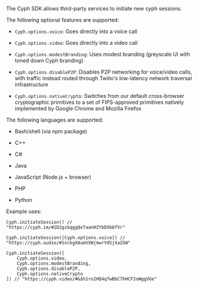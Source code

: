 The Cyph SDK allows third-party services to initiate new cyph sessions.

The following optional features are supported:

* `Cyph.options.voice`: Goes directly into a voice call

* `Cyph.options.video`: Goes directly into a video call

* `Cyph.options.modestBranding`: Uses modest branding (greyscale UI with toned down Cyph branding)

* `Cyph.options.disableP2P`: Disables P2P networking for voice/video calls, with traffic instead
routed through Twilio's low-latency network traversal infrastructure

* `Cyph.options.nativeCrypto`: Switches from our default cross-browser cryptographic primitives to a
set of FIPS-approved primitives natively implemented by Google Chrome and Mozilla Firefox

The following languages are supported:

* Bash/shell (via npm package)

* C++

* C#

* Java

* JavaScript (Node.js + browser)

* PHP

* Python

Example uses:

	Cyph.initiateSession() // "https://cyph.im/#2D2gzbqggQxTaanHZYbDXb8fVr"

	Cyph.initiateSession([Cyph.options.voice]) // "https://cyph.audio/#1nckgXAumVXWjmwrYdSjXaZGW"

	Cyph.initiateSession([
		Cyph.options.video,
		Cyph.options.modestBranding,
		Cyph.options.disableP2P,
		Cyph.options.nativeCrypto
	]) // "https://cyph.video/#&$%1ro2HQ4q7wBbC7hHCF2oWggVGe"
